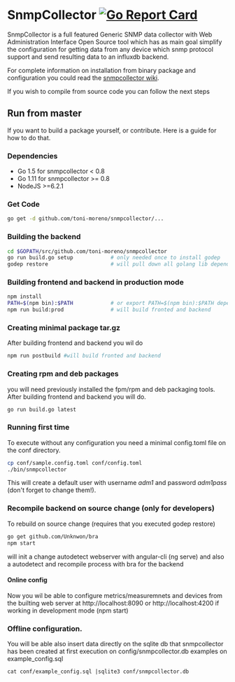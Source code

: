 # SnmpCollector [![Go Report Card](https://goreportcard.com/badge/github.com/toni-moreno/snmpcollector)](https://goreportcard.com/report/github.com/toni-moreno/snmpcollector)

SnmpCollector is a full featured Generic SNMP data collector with Web Administration Interface Open Source tool which has as main goal simplify  the configuration for getting data from any  device which snmp protocol support and send resulting data to an influxdb backend.

For complete information on installation from binary package and configuration you could read the [snmpcollector wiki](https://github.com/toni-moreno/snmpcollector/wiki).

If you wish to compile from source code you can follow the next steps

## Run from master
If you want to build a package yourself, or contribute. Here is a guide for how to do that.

### Dependencies

- Go 1.5 for snmpcollector < 0.8
- Go 1.11 for snmpcollector >= 0.8
- NodeJS >=6.2.1

### Get Code

```bash
go get -d github.com/toni-moreno/snmpcollector/...
```

### Building the backend


```bash
cd $GOPATH/src/github.com/toni-moreno/snmpcollector
go run build.go setup            # only needed once to install godep
godep restore                    # will pull down all golang lib dependencies in your current GOPATH
```

### Building frontend and backend in production mode

```bash
npm install
PATH=$(npm bin):$PATH            # or export PATH=$(npm bin):$PATH depending on your shell
npm run build:prod               # will build fronted and backend
```

### Creating minimal package tar.gz

After building frontend and backend you wil do

```bash
npm run postbuild #will build fronted and backend
```

### Creating rpm and deb packages

you  will need previously installed the fpm/rpm and deb packaging tools.
After building frontend and backend  you will do.

```bash
go run build.go latest
```

### Running first time
To execute without any configuration you need a minimal config.toml file on the conf directory.

```bash
cp conf/sample.config.toml conf/config.toml
./bin/snmpcollector
```

This will create a default user with username *adm1* and password *adm1pass* (don't forget to change them!).

### Recompile backend on source change (only for developers)

To rebuild on source change (requires that you executed godep restore)
```bash
go get github.com/Unknwon/bra
npm start
```
will init a change autodetect webserver with angular-cli (ng serve) and also a autodetect and recompile process with bra for the backend


#### Online config

Now you wil be able to configure metrics/measuremnets and devices from the builting web server at  http://localhost:8090 or http://localhost:4200 if working in development mode (npm start)

### Offline configuration.

You will be able also insert data directly on the sqlite db that snmpcollector has been created at first execution on config/snmpcollector.db examples on example_config.sql

```
cat conf/example_config.sql |sqlite3 conf/snmpcollector.db
```
